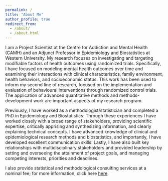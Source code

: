 ```yaml
---
permalink: /
title: "About Me"
author_profile: true
redirect_from: 
  - /about/
  - /about.html
---
```


I am a Project Scientist at the Centre for Addiction and Mental Health (CAMH) and an Adjunct Professor in Epidemiology and Biostatistics at Western University. My research focuses on investigating and targeting modifiable factors of health outcomes using randomized trials. Specifically, I have focused on modeling mental health outcomes over time and examining their interactions with clinical characteristics, family environment, health behaviors, and socioeconomic status. This work has been used to inform my second line of research, focused on the implementation and evaluation of behavioural interventions through randomized control trials. The application of advanced quantitative methods and methods-development work are important aspects of my research program. 

Previously, I have worked as a methodologist/statistician and completed a PhD in Epidemiology and Biostatistics. Through these experiences I have worked closely with a broad range of stakeholders, providing scientific expertise, critically apprising and synthesizing information, and clearly explaining technical concepts. I have advanced knowledge of clinical and epidemiological research methods and biostatistics, and importantly, I have developed excellent communication skills. Lastly, I have also built key relationships with multidisciplinary stakeholders and provided leadership by setting and overseeing the attainment of project goals, and managing competing interests, priorities and deadlines.

I also provide statistical and methodological consulting services at a nominal fee; for more information, click here [here](/consulting/). 
